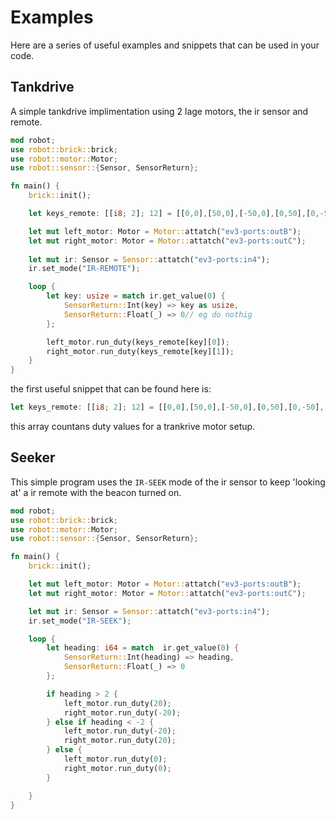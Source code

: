 # Examples
Here are a series of useful examples and snippets that can be used in your code.

## Tankdrive
A simple tankdrive implimentation using 2 lage motors, the ir sensor and remote.
``` rust
mod robot;
use robot::brick::brick;
use robot::motor::Motor;
use robot::sensor::{Sensor, SensorReturn};

fn main() {
    brick::init();

    let keys_remote: [[i8; 2]; 12] = [[0,0],[50,0],[-50,0],[0,50],[0,-50],[50,50],[50,-50],[-50,50],[-50,-50],[0,0],[0,0],[0,0]];

    let mut left_motor: Motor = Motor::attatch("ev3-ports:outB");
    let mut right_motor: Motor = Motor::attatch("ev3-ports:outC");
    
    let mut ir: Sensor = Sensor::attatch("ev3-ports:in4");
    ir.set_mode("IR-REMOTE");

    loop {
        let key: usize = match ir.get_value(0) {
            SensorReturn::Int(key) => key as usize,
            SensorReturn::Float(_) => 0// eg do nothig
        };

        left_motor.run_duty(keys_remote[key][0]);
        right_motor.run_duty(keys_remote[key][1]);
    }
}
```

the first useful snippet that can be found here is:
``` rust
let keys_remote: [[i8; 2]; 12] = [[0,0],[50,0],[-50,0],[0,50],[0,-50],[50,50],[50,-50],[-50,50],[-50,-50],[0,0],[0,0],[0,0]];
```
this array countans duty values for a trankrive motor setup.

## Seeker
This simple program uses the `IR-SEEK` mode of the ir sensor to keep 'looking at' a ir remote with the beacon turned on.
``` rust
mod robot;
use robot::brick::brick;
use robot::motor::Motor;
use robot::sensor::{Sensor, SensorReturn};

fn main() {
    brick::init();

    let mut left_motor: Motor = Motor::attatch("ev3-ports:outB");
    let mut right_motor: Motor = Motor::attatch("ev3-ports:outC");

    let mut ir: Sensor = Sensor::attatch("ev3-ports:in4");
    ir.set_mode("IR-SEEK");

    loop {
        let heading: i64 = match  ir.get_value(0) {
            SensorReturn::Int(heading) => heading,
            SensorReturn::Float(_) => 0
        };

        if heading > 2 {
            left_motor.run_duty(20);
            right_motor.run_duty(-20);
        } else if heading < -2 {
            left_motor.run_duty(-20);
            right_motor.run_duty(20);
        } else {
            left_motor.run_duty(0);
            right_motor.run_duty(0);
        }

    }
}
```